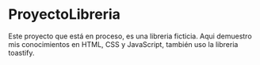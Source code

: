 # ProyectoLibreria 
Este proyecto que está en proceso, es una libreria ficticia. Aqui demuestro mis conocimientos en HTML, CSS y JavaScript, también uso la libreria toastify.

